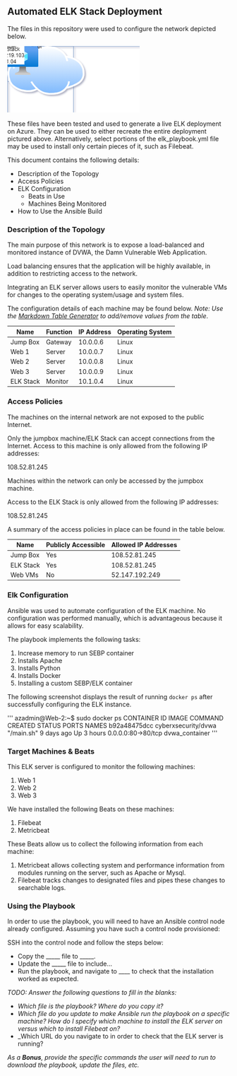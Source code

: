 ## Automated ELK Stack Deployment

The files in this repository were used to configure the network depicted below.


![ELK Stack Network Diagram](images/elk_stack_network.png)

These files have been tested and used to generate a live ELK deployment on Azure. They can be used to either recreate the entire deployment pictured above. Alternatively, select portions of the elk_playbook.yml file may be used to install only certain pieces of it, such as Filebeat.

This document contains the following details:
- Description of the Topology
- Access Policies
- ELK Configuration
  - Beats in Use
  - Machines Being Monitored
- How to Use the Ansible Build

### Description of the Topology

The main purpose of this network is to expose a load-balanced and monitored instance of DVWA, the Damn Vulnerable Web Application.

Load balancing ensures that the application will be highly available, in addition to restricting access to the network.

Integrating an ELK server allows users to easily monitor the vulnerable VMs for changes to the operating system/usage and system files.

The configuration details of each machine may be found below.
_Note: Use the [Markdown Table Generator](http://www.tablesgenerator.com/markdown_tables) to add/remove values from the table_.

| Name     | Function | IP Address | Operating System |
|----------|----------|------------|------------------|
| Jump Box | Gateway  | 10.0.0.6   | Linux            |
| Web 1    | Server   | 10.0.0.7   | Linux            |
| Web 2    | Server   | 10.0.0.8   | Linux            |
| Web 3    | Server   | 10.0.0.9   | Linux            |
| ELK Stack| Monitor  | 10.1.0.4   | Linux            |

### Access Policies

The machines on the internal network are not exposed to the public Internet.

Only the jumpbox machine/ELK Stack can accept connections from the Internet. Access to this machine is only allowed from the following IP addresses:

108.52.81.245

Machines within the network can only be accessed by the jumpbox machine.

Access to the ELK Stack is only allowed from the following IP addresses:

108.52.81.245

A summary of the access policies in place can be found in the table below.

| Name     | Publicly Accessible | Allowed IP Addresses |
|----------|---------------------|----------------------|
| Jump Box | Yes                 | 108.52.81.245        |
| ELK Stack| Yes                 | 108.52.81.245        |
| Web VMs  | No                  | 52.147.192.249       |

### Elk Configuration

Ansible was used to automate configuration of the ELK machine. No configuration was performed manually, which is advantageous because it allows for easy scalability.

The playbook implements the following tasks:

1. Increase memory to run SEBP container
2. Installs Apache
3. Installs Python
4. Installs Docker
5. Installing a custom SEBP/ELK container

The following screenshot displays the result of running `docker ps` after successfully configuring the ELK instance.

'''
azadmin@Web-2:~$ sudo docker ps
CONTAINER ID   IMAGE                 COMMAND      CREATED      STATUS       PORTS                NAMES
b92a48475dcc   cyberxsecurity/dvwa   "/main.sh"   9 days ago   Up 3 hours   0.0.0.0:80->80/tcp   dvwa_container
'''

### Target Machines & Beats
This ELK server is configured to monitor the following machines:
1. Web 1
2. Web 2
3. Web 3


We have installed the following Beats on these machines:

1. Filebeat
2. Metricbeat

These Beats allow us to collect the following information from each machine:

1. Metricbeat allows collecting system and performance information from modules running on the server, such as Apache or Mysql.
2. Filebeat tracks changes to designated files and pipes these changes to searchable logs.

### Using the Playbook
In order to use the playbook, you will need to have an Ansible control node already configured. Assuming you have such a control node provisioned:

SSH into the control node and follow the steps below:
- Copy the _____ file to _____.
- Update the _____ file to include...
- Run the playbook, and navigate to ____ to check that the installation worked as expected.

_TODO: Answer the following questions to fill in the blanks:_
- _Which file is the playbook? Where do you copy it?_
- _Which file do you update to make Ansible run the playbook on a specific machine? How do I specify which machine to install the ELK server on versus which to install Filebeat on?_
- _Which URL do you navigate to in order to check that the ELK server is running?

_As a **Bonus**, provide the specific commands the user will need to run to download the playbook, update the files, etc._
